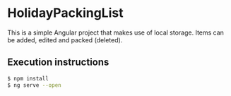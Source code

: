 # HolidayPackingList

This is a simple Angular project that makes use of local storage. Items can be added, edited and packed (deleted).

## Execution instructions

```bash
$ npm install
$ ng serve --open
```